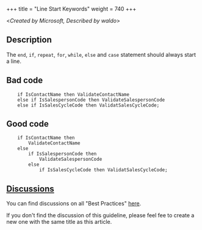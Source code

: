 +++
title = "Line Start Keywords"
weight = 740
+++

<_Created by Microsoft, Described by waldo_\>

## Description
The `end`, `if`, `repeat`, `for`, `while`, `else` and `case` statement should always start a line. 

## Bad code

```al
    if IsContactName then ValidateContactName
    else if IsSalespersonCode then ValidateSalespersonCode
    else if IsSalesCycleCode then ValidatSalesCycleCode;
```

## Good code

```al
    if IsContactName then
        ValidateContactName
    else
        if IsSalespersonCode then
            ValidateSalespersonCode
        else
            if IsSalesCycleCode then ValidatSalesCycleCode;
```


## [Discussions](https://github.com/microsoft/alguidelines/discussions/categories/bc-best-practices?discussions_q=line+start+keyword+category%3A%22BC+Best+Practices%22)

You can find discussions on all "Best Practices" [here](https://github.com/microsoft/alguidelines/discussions/categories/bc-best-practices).

If you don't find the discussion of this guideline, please feel fee to create a new one with the same title as this article.  